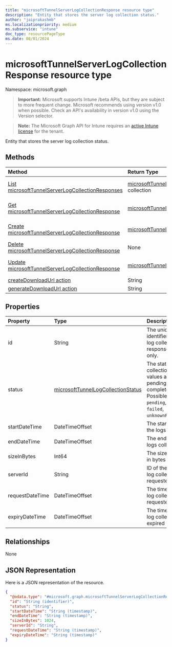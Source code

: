 ```yaml
---
title: "microsoftTunnelServerLogCollectionResponse resource type"
description: "Entity that stores the server log collection status."
author: "jaiprakashmb"
ms.localizationpriority: medium
ms.subservice: "intune"
doc_type: resourcePageType
ms.date: 08/01/2024
---
```


# microsoftTunnelServerLogCollectionResponse resource type

Namespace: microsoft.graph

> **Important:** Microsoft supports Intune /beta APIs, but they are subject to more frequent change. Microsoft recommends using version v1.0 when possible. Check an API's availability in version v1.0 using the Version selector.

> **Note:** The Microsoft Graph API for Intune requires an [active Intune license](https://go.microsoft.com/fwlink/?linkid=839381) for the tenant.

Entity that stores the server log collection status.

## Methods
|Method|Return Type|Description|
|:---|:---|:---|
|[List microsoftTunnelServerLogCollectionResponses](../api/intune-mstunnel-microsofttunnelserverlogcollectionresponse-list.md)|[microsoftTunnelServerLogCollectionResponse](../resources/intune-mstunnel-microsofttunnelserverlogcollectionresponse.md) collection|List properties and relationships of the [microsoftTunnelServerLogCollectionResponse](../resources/intune-mstunnel-microsofttunnelserverlogcollectionresponse.md) objects.|
|[Get microsoftTunnelServerLogCollectionResponse](../api/intune-mstunnel-microsofttunnelserverlogcollectionresponse-get.md)|[microsoftTunnelServerLogCollectionResponse](../resources/intune-mstunnel-microsofttunnelserverlogcollectionresponse.md)|Read properties and relationships of the [microsoftTunnelServerLogCollectionResponse](../resources/intune-mstunnel-microsofttunnelserverlogcollectionresponse.md) object.|
|[Create microsoftTunnelServerLogCollectionResponse](../api/intune-mstunnel-microsofttunnelserverlogcollectionresponse-create.md)|[microsoftTunnelServerLogCollectionResponse](../resources/intune-mstunnel-microsofttunnelserverlogcollectionresponse.md)|Create a new [microsoftTunnelServerLogCollectionResponse](../resources/intune-mstunnel-microsofttunnelserverlogcollectionresponse.md) object.|
|[Delete microsoftTunnelServerLogCollectionResponse](../api/intune-mstunnel-microsofttunnelserverlogcollectionresponse-delete.md)|None|Deletes a [microsoftTunnelServerLogCollectionResponse](../resources/intune-mstunnel-microsofttunnelserverlogcollectionresponse.md).|
|[Update microsoftTunnelServerLogCollectionResponse](../api/intune-mstunnel-microsofttunnelserverlogcollectionresponse-update.md)|[microsoftTunnelServerLogCollectionResponse](../resources/intune-mstunnel-microsofttunnelserverlogcollectionresponse.md)|Update the properties of a [microsoftTunnelServerLogCollectionResponse](../resources/intune-mstunnel-microsofttunnelserverlogcollectionresponse.md) object.|
|[createDownloadUrl action](../api/intune-mstunnel-microsofttunnelserverlogcollectionresponse-createdownloadurl.md)|String||
|[generateDownloadUrl action](../api/intune-mstunnel-microsofttunnelserverlogcollectionresponse-generatedownloadurl.md)|String||

## Properties
|Property|Type|Description|
|:---|:---|:---|
|id|String|The unique identifier for server log collection response. Read-only.|
|status|[microsoftTunnelLogCollectionStatus](../resources/intune-mstunnel-microsofttunnellogcollectionstatus.md)|The status of log collection. Possible values are: pending, completed, failed. Possible values are: `pending`, `completed`, `failed`, `unknownFutureValue`.|
|startDateTime|DateTimeOffset|The start time of the logs collected|
|endDateTime|DateTimeOffset|The end time of the logs collected|
|sizeInBytes|Int64|The size of the logs in bytes|
|serverId|String|ID of the server the log collection is requested upon|
|requestDateTime|DateTimeOffset|The time when the log collection was requested|
|expiryDateTime|DateTimeOffset|The time when the log collection is expired|

## Relationships
None

## JSON Representation
Here is a JSON representation of the resource.
<!-- {
  "blockType": "resource",
  "keyProperty": "id",
  "@odata.type": "microsoft.graph.microsoftTunnelServerLogCollectionResponse"
}
-->
``` json
{
  "@odata.type": "#microsoft.graph.microsoftTunnelServerLogCollectionResponse",
  "id": "String (identifier)",
  "status": "String",
  "startDateTime": "String (timestamp)",
  "endDateTime": "String (timestamp)",
  "sizeInBytes": 1024,
  "serverId": "String",
  "requestDateTime": "String (timestamp)",
  "expiryDateTime": "String (timestamp)"
}
```